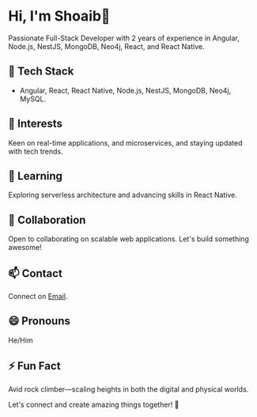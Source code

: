 # Hi, I'm Shoaib👋

Passionate Full-Stack Developer with 2 years of experience in Angular, Node.js, NestJS, MongoDB, Neo4j, React, and React Native.

## 🔧 Tech Stack

- Angular, React, React Native, Node.js, NestJS, MongoDB, Neo4j, MySQL.

## 👀 Interests

Keen on real-time applications, and microservices, and staying updated with tech trends.

## 🌱 Learning

Exploring serverless architecture and advancing skills in React Native.

## 💞 Collaboration

Open to collaborating on scalable web applications. Let's build something awesome!

## 📫 Contact

Connect on [Email](shoaib100aib@gmail.com).

## 😄 Pronouns

He/Him

## ⚡ Fun Fact

Avid rock climber—scaling heights in both the digital and physical worlds.

Let's connect and create amazing things together! 🚀

<!---
xoaeb/xoaeb is a ✨ special ✨ repository because its `README.md` (this file) appears on your GitHub profile.
You can click the Preview link to take a look at your changes.
--->
